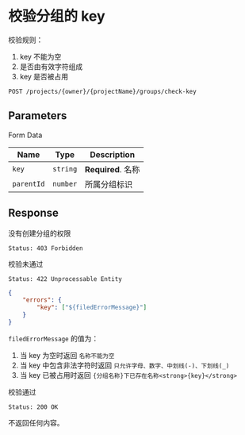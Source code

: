 # 校验分组的 key

校验规则：

1. key 不能为空
2. 是否由有效字符组成
3. key 是否被占用

```text
POST /projects/{owner}/{projectName}/groups/check-key
```

## Parameters

Form Data

| Name      | Type     | Description        |
| --------- | -------- | ------------------ |
| `key`     | `string` | **Required**. 名称 |
| `parentId` | `number` | 所属分组标识       |

## Response

没有创建分组的权限

```text
Status: 403 Forbidden
```

校验未通过

```text
Status: 422 Unprocessable Entity
```

```json
{
    "errors": {
        "key": ["${filedErrorMessage}"]
    }
}
```

`filedErrorMessage` 的值为：

1. 当 key 为空时返回 `名称不能为空`
2. 当 key 中包含非法字符时返回 `只允许字母、数字、中划线(-)、下划线(_)`
3. 当 key 已被占用时返回 `{分组名称}下已存在名称<strong>{key}</strong>`

校验通过

```text
Status: 200 OK
```

不返回任何内容。